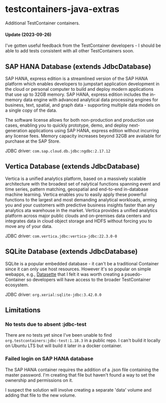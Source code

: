 # testcontainers-java-extras 

Additional TestContainer containers.

#### Update (2023-09-26)

I've gotten useful feedback from the TestContainer developers - I should be able to add tests consistent
with all other TestContainers soon.

## SAP HANA Database (extends JdbcDatabase)

SAP HANA, express edition is a streamlined version of the SAP HANA platform which enables developers to jumpstart
application development in the cloud or personal computer to build and deploy modern applications that use up to
32GB memory. SAP HANA, express edition includes the in-memory data engine with advanced analytical data processing
engines for business, text, spatial, and graph data - supporting multiple data models on a single copy of the data.

The software license allows for both non-production and production use cases, enabling you to quickly prototype,
demo, and deploy next-generation applications using SAP HANA, express edition without incurring any license fees.
Memory capacity increases beyond 32GB are available for purchase at the SAP Store.

JDBC driver: `com.sap.cloud.db.jdbc:ngdbc:2.17.12`

## Vertica Database (extends JdbcDatabase)

Vertica is a unified analytics platform, based on a massively scalable architecture with the broadest set of
nalytical functions spanning event and time series, pattern matching, geospatial and end-to-end in-database
machine learning. Vertica enables you to easily apply these powerful functions to the largest and most demanding
analytical workloads, arming you and your customers with predictive business insights faster than any analytics
ata warehouse in the market. Vertica provides a unified analytics platform across major public clouds and on-premises
data centers and integrates data in cloud object storage and HDFS without forcing you to move any of your data.

JDBC driver: `com.vertica.jdbc:vertica-jdbc:22.3.0-0`

## SQLite Database (extends JdbcDatabase)

SQLite is a popular embedded database - it can't be a traditional Container since it can only use
host resources. However it's so popular on simple webapps, e.g., [Datasette](https://datasette.io/)
that I felt it was worth creating a psuedo-Container so developers will have access to the
broader TestContainer ecosystem.

JDBC driver: `org.xerial:sqlite-jdbc:3.42.0.0`

## Limitations

### No tests due to absent :jdbc-test

There are no tests yet since I've been unable to find `org.testcontainers:jdbc-test:1.18.3` in a
public repo. I can't build it locally on Ubuntu LTS but will build it later in a docker container.

### Failed login on SAP HANA database

The SAP HANA container requires the addition of a .json file containing the master password.
I'm creating that file but haven't found a way to set the ownership and permissions on it.

I suspect the solution will involve creating a separate 'data' volume and adding that file
to the new volume.
